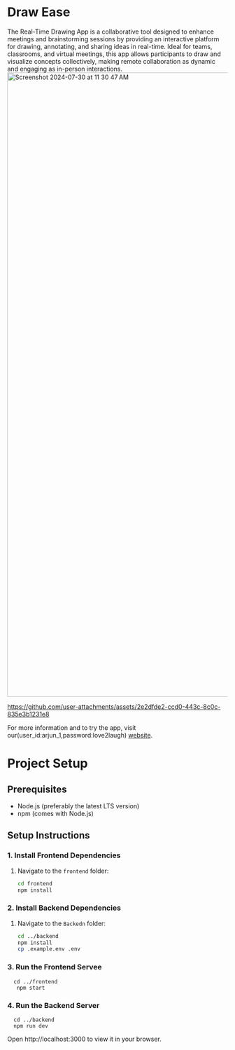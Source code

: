 
# Draw Ease
The Real-Time Drawing App is a collaborative tool designed to enhance meetings 
and brainstorming sessions by providing an interactive platform for drawing, annotating,
and sharing ideas in real-time. Ideal for teams, classrooms, and virtual meetings, this app allows participants
to draw and visualize concepts collectively, making remote collaboration as dynamic and engaging as in-person 
interactions.<img width="1426" alt="Screenshot 2024-07-30 at 11 30 47 AM" src="https://github.com/user-attachments/assets/fc569992-f432-41a3-b385-7d47165586f6">


https://github.com/user-attachments/assets/2e2dfde2-ccd0-443c-8c0c-835e3b1231e8



For more information and to try the app, visit our(user_id:arjun_1,password:love2laugh) [website](https://example.com).

# Project Setup
## Prerequisites

- Node.js (preferably the latest LTS version)
- npm (comes with Node.js)

## Setup Instructions

### 1. Install Frontend Dependencies

1. Navigate to the `frontend` folder:
   ```bash
   cd frontend
   npm install

### 2. Install Backend Dependencies
1. Navigate to the `Backedn` folder:
     ```bash
    cd ../backend
    npm install
     cp .example.env .env
### 3. Run the Frontend Servee
      cd ../frontend
       npm start
### 4. Run the Backend Server
      cd ../backend
      npm run dev
Open http://localhost:3000 to view it in your browser.
